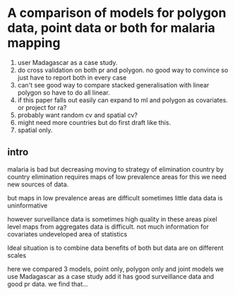 
# A comparison of models for polygon data, point data or both for malaria mapping


1. user Madagascar as a case study.
2. do cross validation on both pr and polygon. no good way to convince so just have to report both in every case
3. can't see good way to compare stacked generalisation with linear polygon so have to do all linear.
4. if this paper falls out easily can expand to ml and polygon as covariates. or project for ra?
5. probably want random cv and spatial cv?
6. might need more countries but do first draft like this.
7. spatial only.



intro
-----

malaria is bad but decreasing
moving to strategy of elimination country by country
elimination requires maps of low prevalence areas
for this we need new sources of data.


but maps in low prevalence areas are difficult
sometimes little data
data is uninformative

however surveillance data is sometimes high quality in these areas
pixel level maps from aggregates data is difficult.
not much information for covariates
undeveloped area of statistics

Ideal situation is to combine data
benefits of both
but data are on different scales

here we compared 3 models, point only, polygon only and joint models
we use Madagascar as a case study add it has good surveillance data and good pr data.
we find that...



